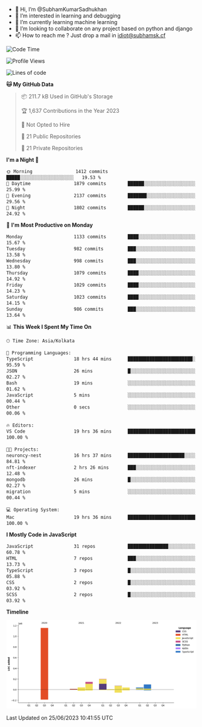 - 👋 Hi, I’m @SubhamKumarSadhukhan
- 👀 I’m interested in learning and debugging
- 🌱 I’m currently learning machine learning
- 💞️ I’m looking to collaborate on any project based on python and django
- 📫 How to reach me ?
      Just drop a mail in idiot@subhamsk.cf

<!---
SubhamKumarSadhukhan/SubhamKumarSadhukhan is a ✨ special ✨ repository because its `README.md` (this file) appears on your GitHub profile.
You can click the Preview link to take a look at your changes.
--->


<!--START_SECTION:waka-->
![Code Time](http://img.shields.io/badge/Code%20Time-1%2C256%20hrs%209%20mins-blue)

![Profile Views](http://img.shields.io/badge/Profile%20Views-7-blue)

![Lines of code](https://img.shields.io/badge/From%20Hello%20World%20I%27ve%20Written-1.8%20million%20lines%20of%20code-blue)

**🐱 My GitHub Data** 

> 📦 211.7 kB Used in GitHub's Storage 
 > 
> 🏆 1,637 Contributions in the Year 2023
 > 
> 🚫 Not Opted to Hire
 > 
> 📜 21 Public Repositories 
 > 
> 🔑 21 Private Repositories 
 > 
**I'm a Night 🦉** 

```text
🌞 Morning                1412 commits        █████░░░░░░░░░░░░░░░░░░░░   19.53 % 
🌆 Daytime                1879 commits        ██████░░░░░░░░░░░░░░░░░░░   25.99 % 
🌃 Evening                2137 commits        ███████░░░░░░░░░░░░░░░░░░   29.56 % 
🌙 Night                  1802 commits        ██████░░░░░░░░░░░░░░░░░░░   24.92 % 
```
📅 **I'm Most Productive on Monday** 

```text
Monday                   1133 commits        ████░░░░░░░░░░░░░░░░░░░░░   15.67 % 
Tuesday                  982 commits         ███░░░░░░░░░░░░░░░░░░░░░░   13.58 % 
Wednesday                998 commits         ███░░░░░░░░░░░░░░░░░░░░░░   13.80 % 
Thursday                 1079 commits        ████░░░░░░░░░░░░░░░░░░░░░   14.92 % 
Friday                   1029 commits        ████░░░░░░░░░░░░░░░░░░░░░   14.23 % 
Saturday                 1023 commits        ████░░░░░░░░░░░░░░░░░░░░░   14.15 % 
Sunday                   986 commits         ███░░░░░░░░░░░░░░░░░░░░░░   13.64 % 
```


📊 **This Week I Spent My Time On** 

```text
🕑︎ Time Zone: Asia/Kolkata

💬 Programming Languages: 
TypeScript               18 hrs 44 mins      ████████████████████████░   95.59 % 
JSON                     26 mins             █░░░░░░░░░░░░░░░░░░░░░░░░   02.27 % 
Bash                     19 mins             ░░░░░░░░░░░░░░░░░░░░░░░░░   01.62 % 
JavaScript               5 mins              ░░░░░░░░░░░░░░░░░░░░░░░░░   00.44 % 
Other                    0 secs              ░░░░░░░░░░░░░░░░░░░░░░░░░   00.06 % 

🔥 Editors: 
VS Code                  19 hrs 36 mins      █████████████████████████   100.00 % 

🐱‍💻 Projects: 
neuroncy-nest            16 hrs 37 mins      █████████████████████░░░░   84.81 % 
nft-indexer              2 hrs 26 mins       ███░░░░░░░░░░░░░░░░░░░░░░   12.48 % 
mongodb                  26 mins             █░░░░░░░░░░░░░░░░░░░░░░░░   02.27 % 
migration                5 mins              ░░░░░░░░░░░░░░░░░░░░░░░░░   00.44 % 

💻 Operating System: 
Mac                      19 hrs 36 mins      █████████████████████████   100.00 % 
```

**I Mostly Code in JavaScript** 

```text
JavaScript               31 repos            ███████████████░░░░░░░░░░   60.78 % 
HTML                     7 repos             ███░░░░░░░░░░░░░░░░░░░░░░   13.73 % 
TypeScript               3 repos             █░░░░░░░░░░░░░░░░░░░░░░░░   05.88 % 
CSS                      2 repos             █░░░░░░░░░░░░░░░░░░░░░░░░   03.92 % 
SCSS                     2 repos             █░░░░░░░░░░░░░░░░░░░░░░░░   03.92 % 
```



**Timeline**

![Lines of Code chart](https://raw.githubusercontent.com/SubhamKumarSadhukhan/SubhamKumarSadhukhan/main/assets/bar_graph.png)


 Last Updated on 25/06/2023 10:41:55 UTC
<!--END_SECTION:waka-->
